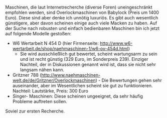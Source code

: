 Maschinen, die laut Internetrecherche (diverse Foren) uneingeschränkt
empfohlen werden, sind Overlockmaschinen von Babylock (Preis um 1400
Euro). Diese sind aber denke ich unnötig luxuriös. Es gibt auch
wesentlich günstigere, aber davon scheinen einige auch viele Macken zu
haben. Auf der Suche nach robusten und einfach bedienbaren Maschinen bin
ich jetzt auf folgende Modelle gestoßen:

  - W6 Wertarbeit N 454 D (hier Firmenseite:
    <http://www.w6-wertarbeit.de/shop/naehmaschinen-1/w6-ov-454d.html>)
    - Sie wird ausschließlich gut bewertet, scheint wartungsarm zu sein
    und ist recht günstig (329 Euro, im Sonderpreis 239). Einziger
    Nachteil, der in Diskussionen genannt wird ist, dass sie nicht sehr
    langsam nähen kann.
  - Gritzner 788
    (http://www.naehmaschinen-welt.de/de/Gritzner/Overlockmaschinen) -
    Die Bewertungen gehen sehr auseinander, aber im Wesentlichen scheint
    sie gut zu funktionieren. Nachteil: Lautstärke, Preis: 300 Euro
  - Singer- Maschinen: Diese scheinen ungeeignet, da sehr häufig
    Probleme auftreten sollen.

Soviel zur ersten Recherche.